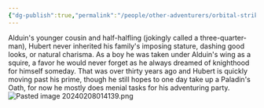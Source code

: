 ```yaml
---
{"dg-publish":true,"permalink":"/people/other-adventurers/orbital-strike/hubert-mugwort/"}
---
```


Alduin's younger cousin and half-halfling (jokingly called a three-quarter-man), Hubert never inherited his family's imposing stature, dashing good looks, or natural charisma. As a boy he was taken under Alduin's wing as a squire, a favor he would never forget as he always dreamed of knighthood for himself someday. That was over thirty years ago and Hubert is quickly moving past his prime, though he still hopes to one day take up a Paladin's Oath, for now he mostly does menial tasks for his adventuring party.
![Pasted image 20240208014139.png](/img/user/Z_Attachments/Pasted%20image%2020240208014139.png)